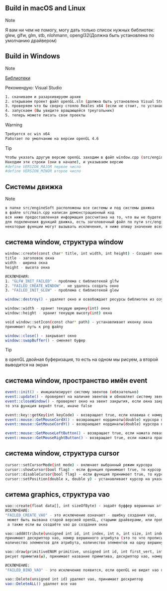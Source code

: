 ## Build in macOS and Linux
>[!NOTE]
>
> Я вам ни чем не помогу, могу дать только список нужных библиотек:
> glew, glfw, glm, stb, nlohmann, opengl32(Должна быть установлена по умолчанию драйвером)


## Build in Windows
>[!NOTE]
>[Библиотеки](https://github.com/persikboisky/libForOpengl)
>
> Рекомендую: Visual Studio

```sh
1. скачиваем и разархивируем архив
2. открываем проект файл openGL.sln (должна быть установлена Visual Studio)
3. проверяем что бы сверху стояло Reales x64 (если не стоит, то устанавливаем)
4. запускаем (Вы увидите вращающейся треугольник)
5. теперь можете писать свои проекты

```
> [!WARNING]
>```sh
> Требуется ос win x64
> Работает по умолчанию на версии openGL 4.6
>```

> [!TIP]
>
> ```sh
> Чтобы указать другую версию openGL заходим в файл window.cpp (src/engineSoft/window/window.cpp)
> Находим эти строки (они в начале), и указываем версию
> #define VERSION_MAJOR первое число
> #define VERSION_MINOR второе число
> ```

## Системы движка
>[!NOTE]
>```sh
> в папке src/engineSoft расположены все системы и под системы движка
> в файле src/main.cpp написан демонстрационный код
> вся ниже предоставленная информация рассчитана на то, что вы не будете лезть в папку src/engineSoft
> для подключения функций движка, есть заголовочный файл по пути src/engineSoft/engine.hpp
> некоторые функции могут вызывать исключения, я ниже опишу значение всех исключений(вызвать их почти невозможно:))
>```

## система window, структура window
```sh
window::create(const char* title, int width, int height) - Создаёт окно
title - заголовок окна
width - ширина окна
height - высота окна

ИСКЛЮЧЕНИЯ:
1. "GLFW_INIT_FAILED" - проблема с библиотекой glfw
2. "FAILED_CREATE_WINDOW" - не удалось создать окно
3. "FAILED_INIT_GLEW" - проблема с библиотекой glew
```
```sh
window::destroy() - удаляет окно и освобождает ресурсы библиотек из озу

window::width - хранит текущую ширину(int) окна
window::height - хранит текущую высоту(int) окна

void window::setIcon(const char* path) - устанавливает иконку окна
принимает путь к png файлу

window::close() - закрывает окно
window::swapBuffer() - сменяет буфер
```
> [!TIP]
> в openGL двойная буферизация, то есть на одном мы рисуем, а второй выводится на экран


## система window, пространство имён event
```sh
event::init() - инициализирует систему эвентов (обязательно)
event::update() - проверяет на наличие эвентов и обновляет систему эвентов
event::closeWindow() - проверяет окно на эвент закрытия, если окна закрывается,
то эта функция вернёт true, иначе false

event::key::getKey(int keyCode) - возвращает true, если клавиша с номером, переданным в функцию, нажата
event::mouse::GetMouseCordX() - возвраощает кординаты(double) курсора по оси-x
event::mouse::GetMouseCordY() - возвраощает кординаты(double) курсора по оси-y

event::mouse::GetMouseLeftButton() - возвращает true, если нажата левая кнопка мыши
event::mouse::GetMouseRightButton() - возвращает true, если нажата правая кнопка мыши
```

## система window, структура cursor
```sh
cursor::setCursorMode(int mode) - включает выбранный режим курсора
cursor::showCursor(bool flag) - если функция принимает true, то курсор становится не видимым
cursor::disableCursor(bool flag) - если функция принимает true, то курсор выключается
cursor::setPosition(double x, double y) - устанавливает курсор на указанные кординаты
```

## ситема graphics, структура vao
```sh
vao::create(float data[], int sizeOfByte) - зодаёт буффер вершинных аттрибутов и возвращает(unsigned int) дескриптор
ИСКЛЮЧЕНИЕ:
"FAILED_CREATE_VAO" - это исключение означает - ошибку создания vao,
 может быть вызвана старой версией openGL, старыми драйверами, или проблемной библиотекой,
 а также если вы создаёте vao до создания окна

vao::addAttribute(unsigned int id, int index, int n, int size, int indentation) создаёт вершинный атрибут,
принимает дескриптор vao, номер вершинного атрибута (это то что прописывается в шейдере),
количество элементов для атрибута, количество элементов на одну вершину, отступ

vao::draw(primitiveENUM primitive, unsigned int id, int first_vert, int finish_vert)
рисует примитив(ы), принимает название примитива, дескриптор vao, номер первой вершины, номе последней вершины

ИСКЛЮЧЕНИЕ:
"FAILED_BIND_VAO" - это исключение появится, если openGL не видит vao по указанному дескриптору 

vao::Delete(unsigned int id) удаляет vao, принимает дескриптор
vao::DeleteALL() удаляет все vao
```















